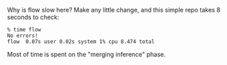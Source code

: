 Why is flow slow here? Make any little change, and this simple repo takes 8 seconds to check:

```
% time flow
No errors!
flow  0.07s user 0.02s system 1% cpu 8.474 total
```

Most of time is spent on the "merging inference" phase.